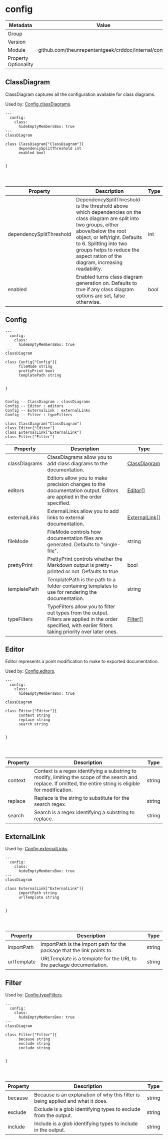 config
======

| Metadata             | Value                                                |
|----------------------|------------------------------------------------------|
| Group                |                                                      |
| Version              |                                                      |
| Module               | github.com/theunrepentantgeek/crddoc/internal/config |
| Property Optionality |                                                      |

<a id="ClassDiagram"></a>ClassDiagram
-------------------------------------

ClassDiagram captures all the configuration available for class diagrams.

Used by: [Config.classDiagrams](#Config).

```mermaid
---
  config:
    class:
      hideEmptyMembersBox: true
---
classDiagram

class ClassDiagram["ClassDiagram"]{  
      dependencySplitThreshold int  
      enabled bool


} 




```

| Property                 | Description                                                                                                                                                                                                                                                                              | Type |
|--------------------------|------------------------------------------------------------------------------------------------------------------------------------------------------------------------------------------------------------------------------------------------------------------------------------------|------|
| dependencySplitThreshold | DependencySplitThreshold is the threshold above which dependencies on the class diagram are split into two groups, either above/below the root object, or left/right. Defaults to 6. Splitting into two groups helps to reduce the aspect ration of the diagram, increasing readability. | int  |
| enabled                  | Enabled turns class diagram generation on. Defaults to true if any class diagram options are set, false otherwise.                                                                                                                                                                       | bool |

<a id="Config"></a>Config
-------------------------

```mermaid
---
  config:
    class:
      hideEmptyMembersBox: true
---
classDiagram

class Config["Config"]{  
      fileMode string  
      prettyPrint bool  
      templatePath string


} 


Config -- ClassDiagram : classDiagrams 
Config -- Editor : editors 
Config -- ExternalLink : externalLinks 
Config -- Filter : typeFilters 

class ClassDiagram["ClassDiagram"]
class Editor["Editor"]
class ExternalLink["ExternalLink"]
class Filter["Filter"]

```

| Property      | Description                                                                                                                                                  | Type                            |
|---------------|--------------------------------------------------------------------------------------------------------------------------------------------------------------|---------------------------------|
| classDiagrams | ClassDiagrams allow you to add class diagrams to the documentation.                                                                                          | [ClassDiagram](#ClassDiagram)   |
| editors       | Editors allow you to make precision changes to the documentation output. Editors are applied in the order specified.                                         | [Editor[]](#Editor)             |
| externalLinks | ExternalLinks allow you to add links to external documentation.                                                                                              | [ExternalLink[]](#ExternalLink) |
| fileMode      | FileMode controls how documentation files are generated. Defaults to "single-file".                                                                          | string                          |
| prettyPrint   | PrettyPrint controls whether the Markdown output is pretty-printed or not. Defaults to true.                                                                 | bool                            |
| templatePath  | TemplatePath is the path to a folder containing templates to use for rendering the documentation.                                                            | string                          |
| typeFilters   | TypeFilters allow you to filter out types from the output. Filters are applied in the order specified, with earlier filters taking priority over later ones. | [Filter[]](#Filter)             |

<a id="Editor"></a>Editor
-------------------------

Editor represents a point modification to make to exported documentation.

Used by: [Config.editors](#Config).

```mermaid
---
  config:
    class:
      hideEmptyMembersBox: true
---
classDiagram

class Editor["Editor"]{  
      context string  
      replace string  
      search string


} 




```

| Property | Description                                                                                                                                                     | Type   |
|----------|-----------------------------------------------------------------------------------------------------------------------------------------------------------------|--------|
| context  | Context is a regex identifying a substring to modify, limiting the scope of the search and replace. If omitted, the entire string is eligible for modification. | string |
| replace  | Replace is the string to substitute for the search regex.                                                                                                       | string |
| search   | Search is a regex identifying a substring to replace.                                                                                                           | string |

<a id="ExternalLink"></a>ExternalLink
-------------------------------------

Used by: [Config.externalLinks](#Config).

```mermaid
---
  config:
    class:
      hideEmptyMembersBox: true
---
classDiagram

class ExternalLink["ExternalLink"]{  
      importPath string  
      urlTemplate string


} 




```

| Property    | Description                                                            | Type   |
|-------------|------------------------------------------------------------------------|--------|
| importPath  | ImportPath is the import path for the package that the link points to. | string |
| urlTemplate | URLTemplate is a template for the URL to the package documentation.    | string |

<a id="Filter"></a>Filter
-------------------------

Used by: [Config.typeFilters](#Config).

```mermaid
---
  config:
    class:
      hideEmptyMembersBox: true
---
classDiagram

class Filter["Filter"]{  
      because string  
      exclude string  
      include string


} 




```

| Property | Description                                                                     | Type   |
|----------|---------------------------------------------------------------------------------|--------|
| because  | Because is an explanation of why this filter is being applied and what it does. | string |
| exclude  | Exclude is a glob identifying types to exclude from the output.                 | string |
| include  | Include is a glob identifying types to include in the output.                   | string |
